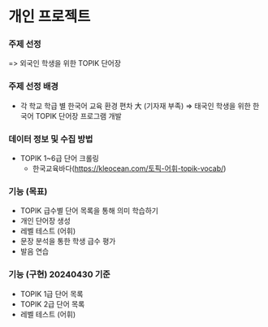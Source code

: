 # 개인 프로젝트

### 주제 선정
=> 외국인 학생을 위한 TOPIK 단어장

### 주제 선정 배경
- 각 학교 학급 별 한국어 교육 환경 편차 大 (기자재 부족)
=> 태국인 학생을 위한 한국어 TOPIK 단어장 프로그램 개발

### 데이터 정보 및 수집 방법
- TOPIK 1~6급 단어 크롤링
  - 한국교육바다(https://kleocean.com/토픽-어휘-topik-vocab/)
 
### 기능 (목표)
- TOPIK 급수별 단어 목록을 통해 의미 학습하기
- 개인 단어장 생성
- 레벨 테스트 (어휘)
- 문장 분석을 통한 학생 급수 평가
- 발음 연습

### 기능 (구현) 20240430 기준
- TOPIK 1급 단어 목록
- TOPIK 2급 단어 목록 
- 레벨 테스트 (어휘)
